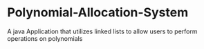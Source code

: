 # Polynomial-Allocation-System
A  java Application that utilizes linked lists to allow users to perform operations on polynomials
